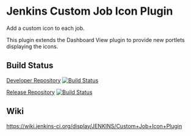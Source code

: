 Jenkins Custom Job Icon Plugin
==============================

Add a custom icon to each job.

This plugin extends the Dashboard View plugin to provide new portlets displaying the icons.

Build Status
------------

[Developer Repository][1] [![Build Status](https://buildhive.cloudbees.com/job/jcsirot/job/custom-job-icon-plugin/badge/icon)](https://buildhive.cloudbees.com/job/jcsirot/job/custom-job-icon-plugin/)

[Release Repository][2] [![Build Status](https://buildhive.cloudbees.com/job/jenkinsci/job/custom-job-icon-plugin/badge/icon)](https://buildhive.cloudbees.com/job/jenkinsci/job/custom-job-icon-plugin/)

Wiki
----

https://wiki.jenkins-ci.org/display/JENKINS/Custom+Job+Icon+Plugin

[1]: https://github.com/jcsirot/custom-job-icon-plugin
[2]: https://github.com/jenkinsci/custom-job-icon-plugin

